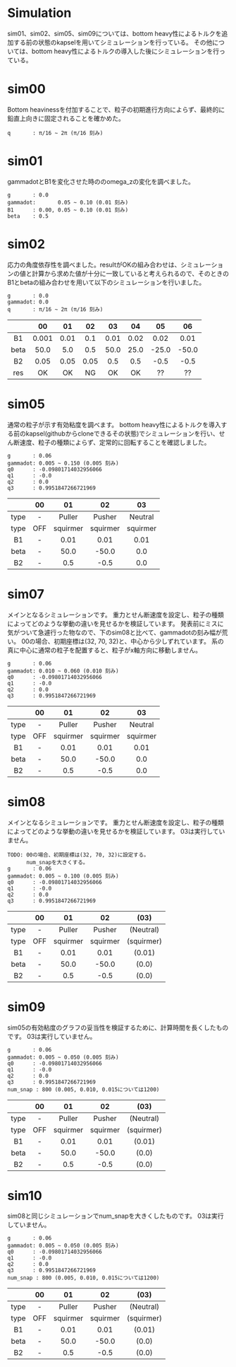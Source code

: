 # Simulation
sim01、sim02、sim05、sim09については、bottom heavy性によるトルクを追加する前の状態のkapselを用いてシミュレーションを行っている。
その他については、bottom heavy性によるトルクの導入した後にシミュレーションを行っている。

# sim00
Bottom heavinessを付加することで、粒子の初期進行方向によらず、最終的に鉛直上向きに固定されることを確かめた。
```
q       : π/16 ~ 2π (π/16 刻み)
```

# sim01
gammadotとB1を変化させた時ののomega_zの変化を調べました。
```
g       : 0.0
gammadot:       0.05 ~ 0.10 (0.01 刻み)
B1      : 0.00, 0.05 ~ 0.10 (0.01 刻み)
beta    : 0.5
```

# sim02
応力の角度依存性を調べました。resultがOKの組み合わせは、シミュレーションの値と計算から求めた値が十分に一致していると考えられるので、そのときのB1とbetaの組み合わせを用いて以下のシミュレーションを行いました。
```
g       : 0.0
gammadot: 0.0
q       : π/16 ~ 2π (π/16 刻み)
```
|    |00   |01  |02  |03  |04  |05   |06   |
|:-: |:-:  |:-: |:-: |:-: |:-: |:-:  |:-:  |
|B1  |0.001|0.01|0.1 |0.01|0.02|0.02 |0.01 |
|beta|50.0 |5.0 |0.5 |50.0|25.0|-25.0|-50.0|
|B2  |0.05 |0.05|0.05|0.5 |0.5 |-0.5 |-0.5 |
|res |OK   |OK  |NG  |OK  |OK  |??   |??   |

# sim05
通常の粒子が示す有効粘度を調べます。
bottom heavy性によるトルクを導入する前のkapsel(githubからcloneできるその状態)でシミュレーションを行い、せん断速度、粒子の種類によらず、定常的に回転することを確認しました。
```
g       : 0.06
gammadot: 0.005 ~ 0.150 (0.005 刻み)
q0      : -0.09801714032956066
q1      : -0.0
q2      : 0.0
q3      : 0.9951847266721969
```

|    |00   |01      |02      |03      |
|:-: |:-:  |:-:     |:-:     |:-:     |
|type|-    |Puller  |Pusher  |Neutral |
|type|OFF  |squirmer|squirmer|squirmer|
|B1  |-    |0.01    |0.01    |0.01    |
|beta|-    |50.0    |-50.0   |0.0     |
|B2  |-    |0.5     |-0.5    |0.0     |

# sim07
メインとなるシミュレーションです。
重力とせん断速度を設定し、粒子の種類によってどのような挙動の違いを見せるかを検証しています。
発表前にミスに気がついて急遽行った物なので、下のsim08と比べて、gammadotの刻み幅が荒い。
00の場合、初期座標は(32, 70, 32)と、中心から少しずれています。
系の真に中心に通常の粒子を配置すると、粒子がx軸方向に移動しません。
```
g       : 0.06
gammadot: 0.010 ~ 0.060 (0.010 刻み)
q0      : -0.09801714032956066
q1      : -0.0
q2      : 0.0
q3      : 0.9951847266721969
```

|    |00   |01      |02      |03      |
|:-: |:-:  |:-:     |:-:     |:-:     |
|type|-    |Puller  |Pusher  |Neutral |
|type|OFF  |squirmer|squirmer|squirmer|
|B1  |-    |0.01    |0.01    |0.01    |
|beta|-    |50.0    |-50.0   |0.0     |
|B2  |-    |0.5     |-0.5    |0.0     |

# sim08
メインとなるシミュレーションです。
重力とせん断速度を設定し、粒子の種類によってどのような挙動の違いを見せるかを検証しています。
03は実行していません。
```
TODO: 00の場合、初期座標は(32, 70, 32)に設定する。
      num_snapを大きくする。
g       : 0.06
gammadot: 0.005 ~ 0.100 (0.005 刻み)
q0      : -0.09801714032956066
q1      : -0.0
q2      : 0.0
q3      : 0.9951847266721969
```

|    |00   |01      |02      |(03)      |
|:-: |:-:  |:-:     |:-:     |:-:       |
|type|-    |Puller  |Pusher  |(Neutral) |
|type|OFF  |squirmer|squirmer|(squirmer)|
|B1  |-    |0.01    |0.01    |(0.01)    |
|beta|-    |50.0    |-50.0   |(0.0)     |
|B2  |-    |0.5     |-0.5    |(0.0)     |

# sim09
sim05の有効粘度のグラフの妥当性を検証するために、計算時間を長くしたものです。
03は実行していません。
```
g       : 0.06
gammadot: 0.005 ~ 0.050 (0.005 刻み)
q0      : -0.09801714032956066
q1      : -0.0
q2      : 0.0
q3      : 0.9951847266721969
num_snap : 800 (0.005, 0.010, 0.015については1200)
```

|    |00   |01      |02      |(03)      |
|:-: |:-:  |:-:     |:-:     |:-:       |
|type|-    |Puller  |Pusher  |(Neutral) |
|type|OFF  |squirmer|squirmer|(squirmer)|
|B1  |-    |0.01    |0.01    |(0.01)    |
|beta|-    |50.0    |-50.0   |(0.0)     |
|B2  |-    |0.5     |-0.5    |(0.0)     |

# sim10
sim08と同じシミュレーションでnum_snapを大きくしたものです。
03は実行していません。
```
g       : 0.06
gammadot: 0.005 ~ 0.050 (0.005 刻み)
q0      : -0.09801714032956066
q1      : -0.0
q2      : 0.0
q3      : 0.9951847266721969
num_snap : 800 (0.005, 0.010, 0.015については1200)
```

|    |00   |01      |02      |(03)      |
|:-: |:-:  |:-:     |:-:     |:-:       |
|type|-    |Puller  |Pusher  |(Neutral) |
|type|OFF  |squirmer|squirmer|(squirmer)|
|B1  |-    |0.01    |0.01    |(0.01)    |
|beta|-    |50.0    |-50.0   |(0.0)     |
|B2  |-    |0.5     |-0.5    |(0.0)     |
